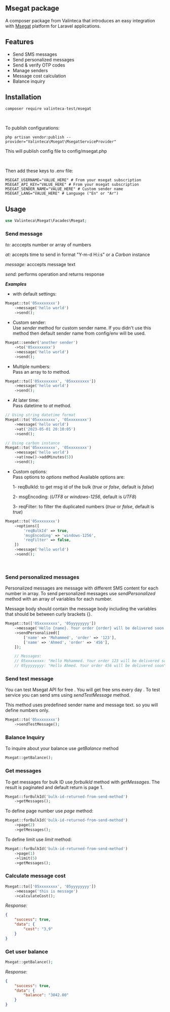 ## Msegat package
A composer package from Valinteca that introduces an easy integration with [Msegat](https://www.msegat.com/index.php?lang=Ar) platform for Laravel applications.

## Features
- Send SMS messages
- Send personalized messages
- Send & verify OTP codes
- Manage senders
- Message cost calculation
- Balance inquiry

## Installation
```
composer require valinteca-test/msegat
```
<br>

To publish configurations:
```
php artisan vendor:publish --provider="Valinteca\Msegat\MsegatServiceProvider"
```
This will publish config file to config/msegat.php

<br>

Then add these keys to .env file:
```
MSEGAT_USERNAME="VALUE_HERE" # From your msegat subscription
MSEGAT_API_KEY="VALUE_HERE" # From your msegat subscription
MSEGAT_SENDER_NAME="VALUE_HERE" # Custom sender name
MSEGAT_LANG="VALUE_HERE" # Language ("En" or "Ar")
```

## Usage

```php
use Valinteca\Msegat\Facades\Msegat;
```

### **Send message**

*to:* acccepts number or array of numbers

*at:* accepts time to send in format "Y-m-d H:i:s" or a *Carbon* instance

*message:* acccepts message text

*send:* performs operation and returns response

***Examples***
* with default settings:
```php
Msegat::to('05xxxxxxxx')
    ->message('hello world')
    ->send();
```
* Custom sender: <br>
Use *sender* method for custom sender name. If you didn't use this method then default sender name from config/env will be used.
```php
Msegat::sender('another sender')
    ->to('05xxxxxxxx')
    ->message('hello world')
    ->send();
```
* Multiple numbers: <br>
Pass an array to *to* method.
```php
Msegat::to(['05xxxxxxxx', '05xxxxxxxx'])
    ->message('hello world')
    ->send();
```
* At later time: <br>
Pass datetime to *at* method.
```php
// Using string datetime format
Msegat::to('05xxxxxxxx', '05xxxxxxxx')
    ->message('hello world')
    ->at('2023-05-01 20:10:05')
    ->send();

// Using carbon instance
Msegat::to('05xxxxxxxx', '05xxxxxxxx')
    ->message('hello world')
    ->at(now()->addMinutes(5))
    ->send();
```
* Custom options: <br>
Pass options to *options* method
Available options are:

    1- reqBulkId: to get msg id of the bulk (*true* or *false*, default is *false*)

    2- msgEncoding: (*UTF8* or *windows-1256*, default is *UTF8*)

    3- reqFilter: to filter the duplicated numbers (*true* or *false*, default is *true*)
```php
Msegat::to('05xxxxxxxx')
    ->options([
        'reqBulkId' => true,
        'msgEncoding' => 'windows-1256',
        'reqFilter' => false,
    ])
    ->message('hello world')
    ->send();
```
<br>

### **Send personalized messages**
Personalized messages are message with different SMS content for each number in array. To send personalized messages use *sendPersonalized* method with an array of variables for each number.

Message body should contain the message body including the variables that should be between curly brackets {}.

```php
Msegat::to(['05xxxxxxxx', '05yyyyyyyy'])
    ->message('Hello {name}. Your order {order} will be delivered soon')
    ->sendPersonalized([
        ['name' => 'Mohammed', 'order' => '123'],
        ['name' => 'Ahmed', 'order' => '456'],
    ]);

    // Messages:
    // 05xxxxxxxx: "Hello Mohammed. Your order 123 will be delivered soon" 
    // 05yyyyyyyy: "Hello Ahmed. Your order 456 will be delivered soon"
```

### **Send test message**
You can test Msegat API for free . You will get free sms every day . To test service you can send sms using *sendTestMessage* method.

This method uses predefined sender name and message text. so you will define numbers only.
```php
Msegat::to('05xxxxxxxx')
    ->sendTestMessage();
```

### **Balance Inquiry**
To inquire about your balance use *getBalance* method
```php
Msegat::getBalance();
```

### **Get messages**
To get messages for bulk ID use *forbulkId* method with *getMessages*. The result is paginated and default return is page 1.
```php
Msegat::forBulkId('bulk-id-returned-from-send-method')
    ->getMessages();
```
To define page number use *page* method:
```php
Msegat::forBulkId('bulk-id-returned-from-send-method')
    ->page(2)
    ->getMessages();
```
To define limit use *limit* method:
```php
Msegat::forBulkId('bulk-id-returned-from-send-method')
    ->page(1)
    ->limit(5)
    ->getMessages();
```

### **Calculate message cost**
```php
Msegat::to(['05xxxxxxxx', '05yyyyyyyy'])
    ->message('this is message')
    ->calculateCost();
```
*Response:*
```json
{
    "success": true,
    "data": {
        "cost": "3,9"
    }
}
```

### **Get user balance**
```php
Msegat::getBalance();
```
*Response:*
```json
{
    "success": true,
    "data": {
        "balance": "3042.00"
    }
}
```